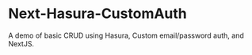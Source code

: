 # Next-Hasura-CustomAuth
A demo of basic CRUD using Hasura, Custom email/password auth, and NextJS.
